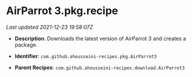 # AirParrot 3.pkg.recipe

_Last updated 2021-12-23 19:58:07Z_

- **Description**: Downloads the latest version of AirParrot 3 and creates a package.

- **Identifier**: `com.github.ahousseini-recipes.pkg.AirParrot3`

- **Parent Recipes**: `com.github.ahousseini-recipes.download.AirParrot3`